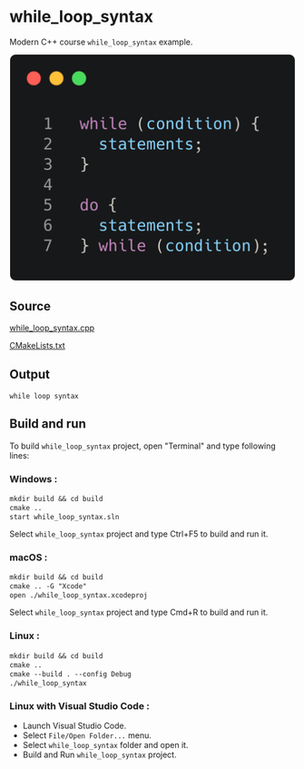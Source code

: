 # while_loop_syntax

Modern C++ course `while_loop_syntax` example.

![while_loop_syntax](../../../../docs/pictures/language_basics/while_loop_syntax.png)

## Source

[while_loop_syntax.cpp](while_loop_syntax.cpp)

[CMakeLists.txt](CMakeLists.txt)

## Output

```
while loop syntax
```

## Build and run

To build `while_loop_syntax` project, open "Terminal" and type following lines:

### Windows :

``` shell
mkdir build && cd build
cmake .. 
start while_loop_syntax.sln
```

Select `while_loop_syntax` project and type Ctrl+F5 to build and run it.

### macOS :

``` shell
mkdir build && cd build
cmake .. -G "Xcode"
open ./while_loop_syntax.xcodeproj
```

Select `while_loop_syntax` project and type Cmd+R to build and run it.

### Linux :

``` shell
mkdir build && cd build
cmake .. 
cmake --build . --config Debug
./while_loop_syntax
```

### Linux with Visual Studio Code :

* Launch Visual Studio Code.
* Select `File/Open Folder...` menu.
* Select `while_loop_syntax` folder and open it.
* Build and Run `while_loop_syntax` project.
